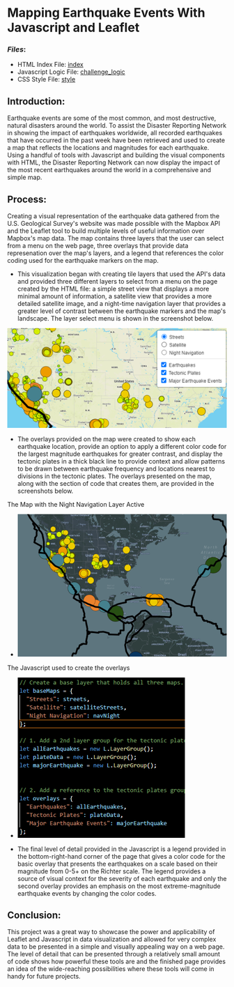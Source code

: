 # Mapping Earthquake Events With Javascript and Leaflet

### *Files*:
- HTML Index File: [index](Earthquake_Challenge/index.html)
- Javascript Logic File: [challenge_logic](Earthquake_Challenge/static/js/challenge_logic.js)
- CSS Style File: [style](Earthquake_Challenge/static/css/style.css)
## **Introduction**:
Earthquake events are some of the most common, and most destructive, natural disasters around the world. To assist the Disaster Reporting Network in showing the impact of earthquakes worldwide, all recorded earthquakes that have occurred in the past week have been retrieved and used to create a map that reflects the locations and magnitudes for each earthquake. Using a handful of tools with Javascript and building the visual components with HTML, the Disaster Reporting Network can now display the impact of the most recent earthquakes around the world in a comprehensive and simple map. 

## **Process**:
Creating a visual representation of the earthquake data gathered from the U.S. Geological Survey's website was made possible with the Mapbox API and the Leaflet tool to build multiple levels of useful information over Mapbox's map data. The map contains three layers that the user can select from a menu on the web page, three overlays that provide data represenation over the map's layers, and a legend that references the color coding used for the earthquake markers on the map.

- This visualization began with creating tile layers that used the API's data and provided three different layers to select from a menu on the page created by the HTML file: a simple street view that displays a more minimal amount of information, a satellite view that provides a more detailed satellite image, and a night-time navigation layer that provides a greater level of contrast between the earthquake markers and the map's landscape. The layer select menu is shown in the screenshot below.

![updated_layers](Earthquake_Challenge/images/updated_layers.png)

- The overlays provided on the map were created to show each earthquake location, provide an option to apply a different color code for the largest magnitude earthquakes for greater contrast, and display the tectonic plates in a thick black line to provide context and allow patterns to be drawn between earthquake frequency and locations nearest to divisions in the tectonic plates. The overlays presented on the map, along with the section of code that creates them, are provided in the screenshots below.

The Map with the Night Navigation Layer Active
- ![third_layer](Earthquake_Challenge/images/third_layer.png)

The Javascript used to create the overlays
- ![three_layers](Earthquake_Challenge/images/three_layers.png)

- The final level of detail provided in the Javascript is a legend provided in the bottom-right-hand corner of the page that gives a color code for the basic overlay that presents the earthquakes on a scale based on their magnitude from 0-5+ on the Richter scale. The legend provides a source of visual context for the severity of each earthquake and only the second overlay provides an emphasis on the most extreme-magnitude earthquake events by changing the color codes.

## **Conclusion**:
This project was a great way to showcase the power and applicability of Leaflet and Javascript in data visualization and allowed for very complex data to be presented in a simple and visually appealing way on a web page. The level of detail that can be presented through a relatively small amount of code shows how powerful these tools are and the finished page provides an idea of the wide-reaching possibilities where these tools will come in handy for future projects.
